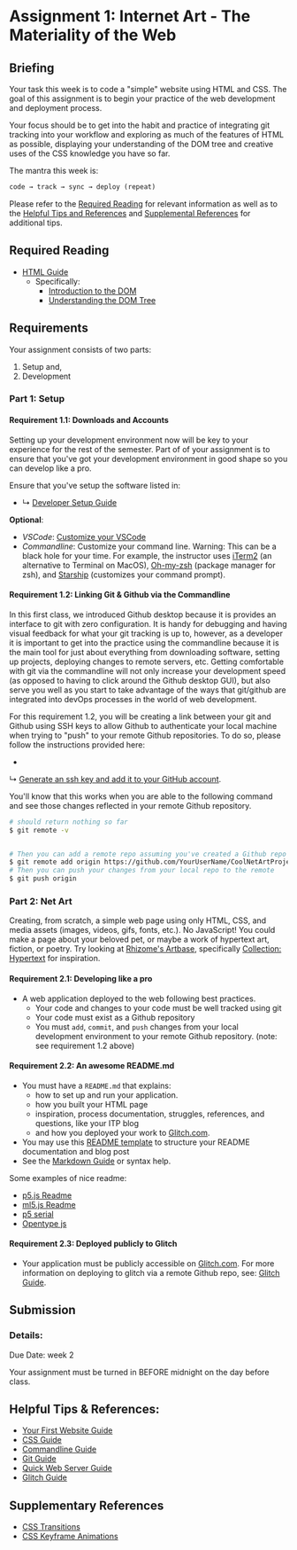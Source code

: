 # Assignment 1: Internet Art - The Materiality of the Web

## Briefing

Your task this week is to code a "simple" website using HTML and CSS. The goal of this assignment is to begin your
practice of the web development and deployment process.

Your focus should be to get into the habit and practice of integrating git tracking into your workflow and exploring as
much of the features of HTML as possible, displaying your understanding of the DOM tree and creative uses of the CSS
knowledge you have so far.

The mantra this week is:

```txt
code → track → sync → deploy (repeat)
```

Please refer to the [Required Reading](#required-reading) for relevant information as well as to
the [Helpful Tips and References](#helpful-tips--references)  and [Supplemental References](#supplementary-references)
for additional tips.

## Required Reading

* [HTML Guide](../guides/html-guide.md)
    * Specifically:
        * [Introduction to the DOM](https://www.taniarascia.com/introduction-to-the-dom/)
        * [Understanding the DOM Tree](https://www.taniarascia.com/understanding-the-dom-tree-and-nodes/)

## Requirements

Your assignment consists of two parts:

1. Setup and,
2. Development

### Part 1: Setup

#### Requirement 1.1: Downloads and Accounts

Setting up your development environment now will be key to your experience for the rest of the semester. Part of of your
assignment is to ensure that you've got your development environment in good shape so you can develop like a pro.

Ensure that you've setup the software listed in:

* ↳ [Developer Setup Guide](../guides/developer-setup-guide.md)

**Optional**:

* *VSCode*: [Customize your VSCode](https://code.visualstudio.com/docs/introvideos/configure)
* *Commandline*: Customize your command line. Warning: This can be a black hole for your time. For example, the
  instructor uses [iTerm2](https://www.iterm2.com/) (an alternative to Terminal on
  MacOS), [Oh-my-zsh](https://ohmyz.sh/) (package manager for zsh), and [Starship](https://starship.rs/) (customizes
  your command prompt).

#### Requirement 1.2: Linking Git & Github via the Commandline

In this first class, we introduced Github desktop because it is provides an interface to git with zero configuration. It
is handy for debugging and having visual feedback for what your git tracking is up to, however, as a developer it is
important to get into the practice using the commandline because it is the main tool for just about everything from
downloading software, setting up projects, deploying changes to remote servers, etc. Getting comfortable with git via
the commandline will not only increase your development speed (as opposed to having to click around the Github desktop
GUI), but also serve you well as you start to take advantage of the ways that git/github are integrated into devOps
processes in the world of web development.

For this requirement 1.2, you will be creating a link between your git and Github using SSH keys to allow Github to
authenticate your local machine when trying to "push" to your remote Github repositories. To do so, please follow the
instructions provided here:

*
↳ [Generate an ssh key and add it to your GitHub account](https://help.github.com/en/github/authenticating-to-github/generating-a-new-ssh-key-and-adding-it-to-the-ssh-agent).

You'll know that this works when you are able to the following command and see those changes reflected in your remote
Github repository.

```sh
# should return nothing so far
$ git remote -v


# Then you can add a remote repo assuming you've created a Github repo
$ git remote add origin https://github.com/YourUserName/CoolNetArtProject
# Then you can push your changes from your local repo to the remote
$ git push origin
```

### Part 2: Net Art

Creating, from scratch, a simple web page using only HTML, CSS, and media assets (images, videos, gifs, fonts, etc.). No
JavaScript! You could make a page about your beloved pet, or maybe a work of hypertext art, fiction, or poetry. Try
looking at [Rhizome's Artbase](https://rhizome.org/art/artbase/),
specifically [Collection: Hypertext](https://rhizome.org/art/artbase/collections/collection-hypertext/) for inspiration.

#### Requirement 2.1: Developing like a pro

* A web application deployed to the web following best practices.
    * Your code and changes to your code must be well tracked using git
    * Your code must exist as a Github repository
    * You must `add`, `commit`, and `push` changes from your local development environment to your remote Github
      repository. (note: see requirement 1.2 above)

#### Requirement 2.2: An awesome README.md

* You must have a `README.md` that explains:
    * how to set up and run your application.
    * how you built your HTML page
    * inspiration, process documentation, struggles, references, and questions, like your ITP blog
    * and how you deployed your work to [Glitch.com](https://glitch.com).
* You may use this [README template](../templates/readme-template.md) to structure your README documentation and blog
  post
* See the [Markdown Guide](../guides/markdown-guide.md) or syntax help.

Some examples of nice readme:

* [p5.js Readme](https://github.com/processing/p5.js)
* [ml5.js Readme](https://github.com/ml5js/ml5-library)
* [p5 serial](https://github.com/p5-serial/p5.serialport)
* [Opentype js](https://github.com/opentypejs/opentype.js/blob/master/README.md)

#### Requirement 2.3: Deployed publicly to Glitch

* Your application must be publicly accessible on [Glitch.com](https://glitch.com). For more information on deploying to
  glitch via a remote Github repo, see: [Glitch Guide](../guides/glitch.md).

## Submission

### Details:

Due Date: week 2

Your assignment must be turned in BEFORE midnight on the day before class.

## Helpful Tips & References:

* [Your First Website Guide](../guides/your-first-website-guide.md)
* [CSS Guide](../guides/css-guide.md)
* [Commandline Guide](../guides/commandline.md)
* [Git Guide](../guides/git.md)
* [Quick Web Server Guide](../guides/quick-web-servers.md)
* [Glitch Guide](../guides/glitch.md)

## Supplementary References

* [CSS Transitions](https://developer.mozilla.org/en-US/docs/Web/CSS/CSS_Transitions/Using_CSS_transitions)
* [CSS Keyframe Animations](https://www.w3schools.com/css/css3_animations.asp)
